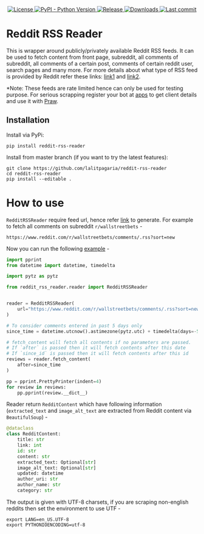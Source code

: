 <p align="center">
    <a href="https://github.com/lalitpagaria/reddit-rss-reader/blob/master/LICENSE">
        <img alt="License" src="https://img.shields.io/github/license/lalitpagaria/reddit-rss-reader?color=blue">
    </a>
    <a href="https://pypi.org/project/reddit-rss-reader">
        <img src="https://img.shields.io/pypi/pyversions/reddit-rss-reader" alt="PyPI - Python Version" />
    </a>
    <a href="https://pypi.org/project/reddit-rss-reader/">
        <img alt="Release" src="https://img.shields.io/pypi/v/app-store-reviews-reader">
    </a>
    <a href="https://pepy.tech/project/reddit-rss-reader">
        <img src="https://pepy.tech/badge/reddit-rss-reader/month" alt="Downloads" />
    </a>
    <a href="https://github.com/lalitpagaria/reddit-rss-reader/commits/master">
        <img alt="Last commit" src="https://img.shields.io/github/last-commit/lalitpagaria/reddit-rss-reader">
    </a>
</p>

# Reddit RSS Reader
This is wrapper around publicly/privately available Reddit RSS feeds. It can be used to fetch content from front page, subreddit, all comments of subreddit, all comments of a certain post, comments of certain reddit user, search pages and many more. For more details about what type of RSS feed is provided by Reddit refer these links: [link1](https://www.reddit.com/r/pathogendavid/comments/tv8m9/pathogendavids_guide_to_rss_and_reddit/) and [link2](https://www.reddit.com/wiki/rss).

*Note: These feeds are rate limited hence can only be used for testing purpose. For serious scrapping register your bot at [apps](https://www.reddit.com/prefs/apps/) to get client details and use it with [Praw](https://github.com/praw-dev/praw).


## Installation

Install via PyPi:
```shell
pip install reddit-rss-reader
```
Install from master branch (if you want to try the latest features):
```shell
git clone https://github.com/lalitpagaria/reddit-rss-reader
cd reddit-rss-reader
pip install --editable .
```

# How to use
`RedditRSSReader` require feed url, hence refer [link](https://www.reddit.com/wiki/rss) to generate. For example to fetch all comments on subreddit `r/wallstreetbets` -
```shell
https://www.reddit.com/r/wallstreetbets/comments/.rss?sort=new
```

Now you can run the following [example](https://github.com/lalitpagaria/reddit-rss-reader/tree/master/example) -
```python
import pprint
from datetime import datetime, timedelta

import pytz as pytz

from reddit_rss_reader.reader import RedditRSSReader


reader = RedditRSSReader(
    url="https://www.reddit.com/r/wallstreetbets/comments/.rss?sort=new"
)

# To consider comments entered in past 5 days only
since_time = datetime.utcnow().astimezone(pytz.utc) + timedelta(days=-5)

# fetch_content will fetch all contents if no parameters are passed.
# If `after` is passed then it will fetch contents after this date
# If `since_id` is passed then it will fetch contents after this id
reviews = reader.fetch_content(
    after=since_time
)

pp = pprint.PrettyPrinter(indent=4)
for review in reviews:
    pp.pprint(review.__dict__)
```
Reader return `RedditContent` which have following information (`extracted_text` and `image_alt_text` are extracted from Reddit content via `BeautifulSoup`) -
```python
@dataclass
class RedditContent:
    title: str
    link: int
    id: str
    content: str
    extracted_text: Optional[str]
    image_alt_text: Optional[str]
    updated: datetime
    author_uri: str
    author_name: str
    category: str
```
The output is given with UTF-8 charsets, if you are scraping non-english reddits then set the environment to use UTF -
```shell
export LANG=en_US.UTF-8
export PYTHONIOENCODING=utf-8
```
